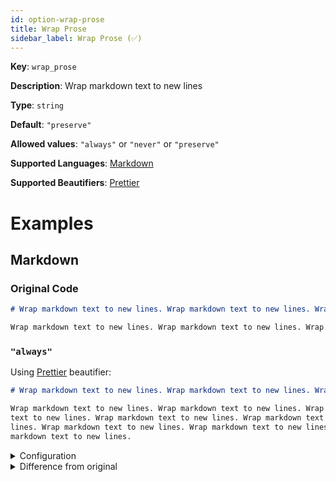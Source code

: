 ```yaml
---
id: option-wrap-prose
title: Wrap Prose
sidebar_label: Wrap Prose (✅)
---
```

**Key**: `wrap_prose`

**Description**: Wrap markdown text to new lines

**Type**: `string`

**Default**: `"preserve"`

**Allowed values**: `"always"` or `"never"` or `"preserve"`

**Supported Languages**: [Markdown](/docs/language-markdown.html)

**Supported Beautifiers**: [Prettier](/docs/beautifier-prettier.html)

# Examples
## Markdown
### Original Code
```Markdown
# Wrap markdown text to new lines. Wrap markdown text to new lines. Wrap markdown text to new lines. Wrap markdown text to new lines.

Wrap markdown text to new lines. Wrap markdown text to new lines. Wrap markdown text to new lines. Wrap markdown text to new lines. Wrap markdown text to new lines. Wrap markdown text to new lines. Wrap markdown text to new lines. Wrap markdown text to new lines.


```
### `"always"`
Using [Prettier](/docs/beautifier-prettier.html) beautifier:
```Markdown
# Wrap markdown text to new lines. Wrap markdown text to new lines. Wrap markdown text to new lines. Wrap markdown text to new lines.

Wrap markdown text to new lines. Wrap markdown text to new lines. Wrap markdown
text to new lines. Wrap markdown text to new lines. Wrap markdown text to new
lines. Wrap markdown text to new lines. Wrap markdown text to new lines. Wrap
markdown text to new lines.

```
<details><summary>Configuration</summary>
A `.unibeautify.json` file would look like the following:
```json
{
  "Markdown": {
    "indent_size": 2,
    "indent_char": " ",
    "wrap_prose": "always"
  }
}
```
</details>
<details><summary>Difference from original</summary>
```diff
Index: always
===================================================================
--- always	Original
+++ always	Beautified
@@ -1,4 +1,6 @@
 #␣Wrap␣markdown␣text␣to␣new␣lines.␣Wrap␣markdown␣text␣to␣new␣lines.␣Wrap␣markdown␣text␣to␣new␣lines.␣Wrap␣markdown␣text␣to␣new␣lines.␊
 ␊
-Wrap␣markdown␣text␣to␣new␣lines.␣Wrap␣markdown␣text␣to␣new␣lines.␣Wrap␣markdown␣text␣to␣new␣lines.␣Wrap␣markdown␣text␣to␣new␣lines.␣Wrap␣markdown␣text␣to␣new␣lines.␣Wrap␣markdown␣text␣to␣new␣lines.␣Wrap␣markdown␣text␣to␣new␣lines.␣Wrap␣markdown␣text␣to␣new␣lines.␊
-␊
+Wrap␣markdown␣text␣to␣new␣lines.␣Wrap␣markdown␣text␣to␣new␣lines.␣Wrap␣markdown␊
+text␣to␣new␣lines.␣Wrap␣markdown␣text␣to␣new␣lines.␣Wrap␣markdown␣text␣to␣new␊
+lines.␣Wrap␣markdown␣text␣to␣new␣lines.␣Wrap␣markdown␣text␣to␣new␣lines.␣Wrap␊
+markdown␣text␣to␣new␣lines.␊

```
</details>
### `"never"`
Using [Prettier](/docs/beautifier-prettier.html) beautifier:
```Markdown
# Wrap markdown text to new lines. Wrap markdown text to new lines. Wrap markdown text to new lines. Wrap markdown text to new lines.

Wrap markdown text to new lines. Wrap markdown text to new lines. Wrap markdown text to new lines. Wrap markdown text to new lines. Wrap markdown text to new lines. Wrap markdown text to new lines. Wrap markdown text to new lines. Wrap markdown text to new lines.

```
<details><summary>Configuration</summary>
A `.unibeautify.json` file would look like the following:
```json
{
  "Markdown": {
    "indent_size": 2,
    "indent_char": " ",
    "wrap_prose": "never"
  }
}
```
</details>
<details><summary>Difference from original</summary>
```diff
Index: never
===================================================================
--- never	Original
+++ never	Beautified
@@ -1,4 +1,3 @@
 #␣Wrap␣markdown␣text␣to␣new␣lines.␣Wrap␣markdown␣text␣to␣new␣lines.␣Wrap␣markdown␣text␣to␣new␣lines.␣Wrap␣markdown␣text␣to␣new␣lines.␊
 ␊
 Wrap␣markdown␣text␣to␣new␣lines.␣Wrap␣markdown␣text␣to␣new␣lines.␣Wrap␣markdown␣text␣to␣new␣lines.␣Wrap␣markdown␣text␣to␣new␣lines.␣Wrap␣markdown␣text␣to␣new␣lines.␣Wrap␣markdown␣text␣to␣new␣lines.␣Wrap␣markdown␣text␣to␣new␣lines.␣Wrap␣markdown␣text␣to␣new␣lines.␊
-␊

```
</details>
### `"preserve"`
Using [Prettier](/docs/beautifier-prettier.html) beautifier:
```Markdown
# Wrap markdown text to new lines. Wrap markdown text to new lines. Wrap markdown text to new lines. Wrap markdown text to new lines.

Wrap markdown text to new lines. Wrap markdown text to new lines. Wrap markdown text to new lines. Wrap markdown text to new lines. Wrap markdown text to new lines. Wrap markdown text to new lines. Wrap markdown text to new lines. Wrap markdown text to new lines.

```
<details><summary>Configuration</summary>
A `.unibeautify.json` file would look like the following:
```json
{
  "Markdown": {
    "indent_size": 2,
    "indent_char": " ",
    "wrap_prose": "preserve"
  }
}
```
</details>
<details><summary>Difference from original</summary>
```diff
Index: preserve
===================================================================
--- preserve	Original
+++ preserve	Beautified
@@ -1,4 +1,3 @@
 #␣Wrap␣markdown␣text␣to␣new␣lines.␣Wrap␣markdown␣text␣to␣new␣lines.␣Wrap␣markdown␣text␣to␣new␣lines.␣Wrap␣markdown␣text␣to␣new␣lines.␊
 ␊
 Wrap␣markdown␣text␣to␣new␣lines.␣Wrap␣markdown␣text␣to␣new␣lines.␣Wrap␣markdown␣text␣to␣new␣lines.␣Wrap␣markdown␣text␣to␣new␣lines.␣Wrap␣markdown␣text␣to␣new␣lines.␣Wrap␣markdown␣text␣to␣new␣lines.␣Wrap␣markdown␣text␣to␣new␣lines.␣Wrap␣markdown␣text␣to␣new␣lines.␊
-␊

```
</details>